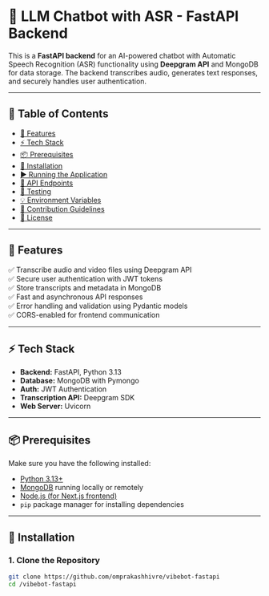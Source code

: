 # 🚀 LLM Chatbot with ASR - FastAPI Backend

This is a **FastAPI backend** for an AI-powered chatbot with Automatic Speech Recognition (ASR) functionality using **Deepgram API** and MongoDB for data storage. The backend transcribes audio, generates text responses, and securely handles user authentication.

---

## 📑 **Table of Contents**
- [🔧 Features](#-features)
- [⚡️ Tech Stack](#️-tech-stack)
- [📦 Prerequisites](#-prerequisites)
- [🚀 Installation](#-installation)
- [▶️ Running the Application](#-running-the-application)
- [🔑 API Endpoints](#-api-endpoints)
- [🧪 Testing](#-testing)
- [💡 Environment Variables](#-environment-variables)
- [📝 Contribution Guidelines](#-contribution-guidelines)
- [📜 License](#-license)

---

## 🔧 **Features**
✅ Transcribe audio and video files using Deepgram API  
✅ Secure user authentication with JWT tokens  
✅ Store transcripts and metadata in MongoDB  
✅ Fast and asynchronous API responses  
✅ Error handling and validation using Pydantic models  
✅ CORS-enabled for frontend communication  

---

## ⚡️ **Tech Stack**
- **Backend:** FastAPI, Python 3.13  
- **Database:** MongoDB with Pymongo  
- **Auth:** JWT Authentication  
- **Transcription API:** Deepgram SDK  
- **Web Server:** Uvicorn  

---

## 📦 **Prerequisites**

Make sure you have the following installed:
- [Python 3.13+](https://www.python.org/downloads/)
- [MongoDB](https://www.mongodb.com/try/download/community) running locally or remotely
- [Node.js (for Next.js frontend)](https://nodejs.org/)
- `pip` package manager for installing dependencies

---

## 🚀 **Installation**

### 1. **Clone the Repository**
```bash
git clone https://github.com/omprakashhivre/vibebot-fastapi
cd /vibebot-fastapi

